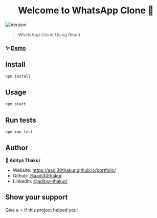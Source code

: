 <h1 align="center">Welcome to WhatsApp Clone  👋</h1>
<p>
  <img alt="Version" src="https://img.shields.io/badge/version-0.1.0-blue.svg?cacheSeconds=2592000" />
</p>

> WhatsApp Clone Using React

### ✨ [Demo](https://aadi30thakur.github.io/whatsapp-react/)

## Install

```sh
npm install
```

## Usage

```sh
npm start
```

## Run tests

```sh
npm run test
```

## Author

👤 **Aditya Thakur**

* Website: https://aadi30thakur.github.io/portfolio/
* Github: [@aadi30thakur](https://github.com/aadi30thakur)
* LinkedIn: [@aditya-thakur/](https://linkedin.com/in/aditya-thakur\/)

## Show your support

Give a ⭐️ if this project helped you!
